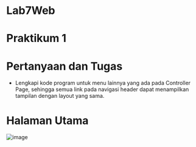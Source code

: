 # Lab7Web
# Praktikum 1

# Pertanyaan dan Tugas
* Lengkapi kode program untuk menu lainnya yang ada pada Controller Page, sehingga semua link pada navigasi header dapat menampilkan tampilan dengan layout yang sama.

# Halaman Utama

![image](https://github.com/user-attachments/assets/f3c7e8dc-8994-41b9-afe1-4757275a97bb)


  
